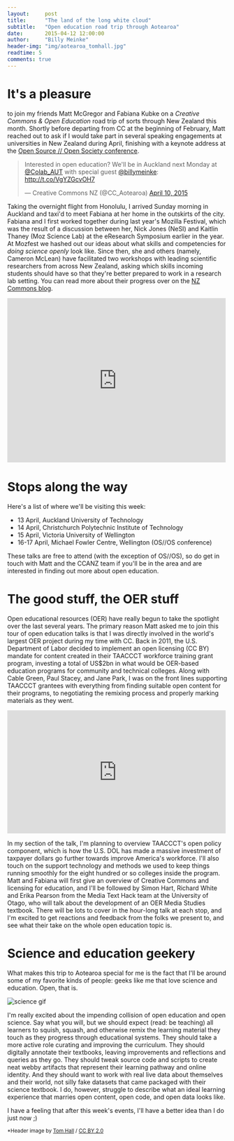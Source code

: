```yaml
---
layout:     post
title:      "The land of the long white cloud"
subtitle:   "Open education road trip through Aotearoa"
date:       2015-04-12 12:00:00
author:     "Billy Meinke"
header-img: "img/aotearoa_tomhall.jpg"
readtime: 5
comments: true
---
```


# It's a pleasure
to join my friends Matt McGregor and Fabiana Kubke on a *Creative Commons & Open Education* road trip of sorts through New Zealand this month. Shortly before departing from CC at the beginning of February, Matt reached out to ask if I would take part in several speaking engagements at universities in New Zealand during April, finishing with a keynote address at the [Open Source // Open Society conference](http://www.opensourceopensociety.com).

<blockquote class="twitter-tweet" data-cards="hidden" lang="en"><p>Interested in open education? We&#39;ll be in Auckland next Monday at <a href="https://twitter.com/Colab_AUT">@Colab_AUT</a> with special guest <a href="https://twitter.com/billymeinke">@billymeinke</a>: <a href="http://t.co/VgYZGcvOH7">http://t.co/VgYZGcvOH7</a></p>&mdash; Creative Commons NZ (@CC_Aotearoa) <a href="https://twitter.com/CC_Aotearoa/status/586349663055282176">April 10, 2015</a></blockquote>
<script async src="//platform.twitter.com/widgets.js" charset="utf-8"></script>

Taking the overnight flight from Honolulu, I arrived Sunday morning in Auckland and taxi'd to meet Fabiana at her home in the outskirts of the city. Fabiana and I first worked together during last year's Mozilla Festival, which was the result of a discussion between her, Nick Jones (NeSI) and Kaitlin Thaney (Moz Science Lab) at the eResearch Symposium earlier in the year. At Mozfest we hashed out our ideas about what skills and competencies for *doing science openly* look like. Since then, she and others (namely, Cameron McLean) have facilitated two workshops with leading scientific researchers from across New Zealand, asking which skills incoming students should have so that they're better prepared to work in a research lab setting. You can read more about their progress over on the [NZ Commons blog](http://nzcommons.org.nz/project/teaching-reproducible-open-collaborative-science/).

<iframe src="https://www.flickr.com/photos/67338640@N04/15106864024/player/" width="500" height="375" frameborder="0" allowfullscreen webkitallowfullscreen mozallowfullscreen oallowfullscreen msallowfullscreen></iframe>

# Stops along the way

Here's a list of where we'll be visiting this week:

* 13 April, Auckland University of Technology
* 14 April, Christchurch Polytechnic Institute of Technology
* 15 April, Victoria University of Wellington
* 16-17 April, Michael Fowler Centre, Wellington (OS//OS conference)

These talks are free to attend (with the exception of OS//OS), so do get in touch with Matt and the CCANZ team if you'll be in the area and are interested in finding out more about open education.

# The good stuff, the OER stuff

Open educational resources (OER) have really begun to take the spotlight over the last several years. The primary reason Matt asked me to join this tour of open education talks is that I was directly involved in the world's largest OER project during my time with CC. Back in 2011, the U.S. Department of Labor decided to implement an open licensing (CC BY) mandate for content created in their TAACCCT workforce training grant program, investing a total of US$2bn in what would be OER-based education programs for community and technical colleges. Along with Cable Green, Paul Stacey, and Jane Park, I was on the front lines supporting TAACCCT grantees with everything from finding suitable open content for their programs, to negotiating the remixing process and properly marking materials as they went.

<iframe src="https://www.flickr.com/photos/67338640@N04/14243489960/in/set-72157645192186904/player/" width="500" height="281" frameborder="0" allowfullscreen webkitallowfullscreen mozallowfullscreen oallowfullscreen msallowfullscreen></iframe>

In my section of the talk, I'm planning to overview TAACCCT's open policy component, which is how the U.S. DOL has made a massive investment of taxpayer dollars go further towards improve America's workforce. I'll also touch on the support technology and methods we used to keep things running smoothly for the eight hundred or so colleges inside the program. Matt and Fabiana will first give an overview of Creative Commons and licensing for education, and I'll be followed by Simon Hart, Richard White and Erika Pearson from the Media Text Hack team at the University of Otago, who will talk about the development of an OER Media Studies textbook. There will be lots to cover in the hour-long talk at each stop, and I'm excited to get reactions and feedback from the folks we present to, and see what their take on the whole open education topic is.

# Science and education geekery

What makes this trip to Aotearoa special for me is the fact that I'll be around some of my favorite kinds of people: geeks like me that love science and education. Open, that is.

![science gif](http://blogs.discovermagazine.com/but-not-simpler/wp-content/blogs.dir/27/files/2014/03/U0ahebE.gif)

I'm really excited about the impending collision of open education and open science. Say what you will, but we should expect (read: be teaching) all learners to squish, squash, and otherwise remix the learning material they touch as they progress through educational systems. They should take a more active role curating and improving the curriculum. They should digitally annotate their textbooks, leaving improvements and reflections and queries as they go. They should tweak source code and scripts to create neat webby artifacts that represent their learning pathway and online identity. And they should want to work with real live data about themselves and their world, not silly fake datasets that came packaged with their science textbook. I do, however, struggle to describe what an ideal learning experience that marries open content, open code, and open data looks like.

I have a feeling that after this week's events, I'll have a better idea than I do just now ;)


<small>*Header image by [Tom Hall](https://flic.kr/p/p6uRF6) / [CC BY 2.0](https://creativecommons.org/licenses/by/2.0/)</small>

